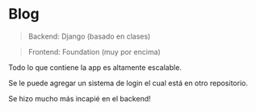 # Blog

> Backend: Django (basado en clases)

> Frontend: Foundation (muy por encima)

Todo lo que contiene la app es altamente escalable. 

Se le puede agregar un sistema de login el cual está en otro repositorio. 

Se hizo mucho más incapié en el backend!
